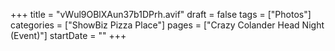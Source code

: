 +++
title = "vWul9OBlXAun37b1DPrh.avif"
draft = false
tags = ["Photos"]
categories = ["ShowBiz Pizza Place"]
pages = ["Crazy Colander Head Night (Event)"]
startDate = ""
+++
